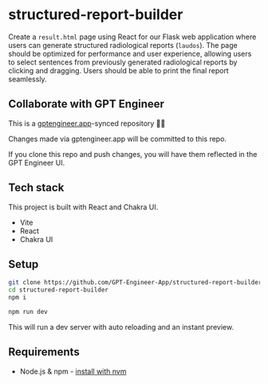 # structured-report-builder

Create a `result.html` page using React for our Flask web application where users can generate structured radiological reports (`laudos`). The page should be optimized for performance and user experience, allowing users to select sentences from previously generated radiological reports by clicking and dragging. Users should be able to print the final report seamlessly.

## Collaborate with GPT Engineer

This is a [gptengineer.app](https://gptengineer.app)-synced repository 🌟🤖

Changes made via gptengineer.app will be committed to this repo.

If you clone this repo and push changes, you will have them reflected in the GPT Engineer UI.

## Tech stack

This project is built with React and Chakra UI.

- Vite
- React
- Chakra UI

## Setup

```sh
git clone https://github.com/GPT-Engineer-App/structured-report-builder.git
cd structured-report-builder
npm i
```

```sh
npm run dev
```

This will run a dev server with auto reloading and an instant preview.

## Requirements

- Node.js & npm - [install with nvm](https://github.com/nvm-sh/nvm#installing-and-updating)
